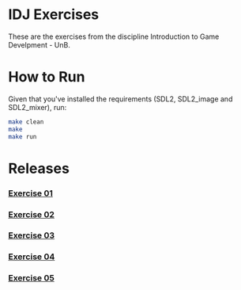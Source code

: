 # IDJ Exercises

These are the exercises from the discipline Introduction to Game Develpment - UnB.

# How to Run
Given that you've installed the requirements (SDL2, SDL2_image and SDL2_mixer), run:
```bash
make clean
make
make run
```

# Releases
### [Exercise 01](https://github.com/MatheusRich/IDJ/releases/tag/v0.1)
### [Exercise 02](https://github.com/MatheusRich/IDJ/releases/tag/v0.2)
### [Exercise 03](https://github.com/MatheusRich/IDJ/releases/tag/v0.3)
### [Exercise 04](https://github.com/MatheusRich/IDJ/releases/tag/v0.4)
### [Exercise 05](https://github.com/MatheusRich/IDJ/releases/tag/v0.5)

